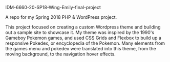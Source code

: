 IDM-6660-20-SP18-Wing-Emily-final-project

A repo for my Spring 2018 PHP & WordPress project.

This project focused on creating a custom Wordpress theme and building out a sample site to showcase it. My theme was inspired by the 1990's Gameboy Pokemon games, and used CSS Grids and Flexbox to build up a responsive Pokedex, or encyclopedia of the Pokemon. Many elements from the games menu and pokedex were translated into this theme, from the moving background, to the navigation hover effects.
